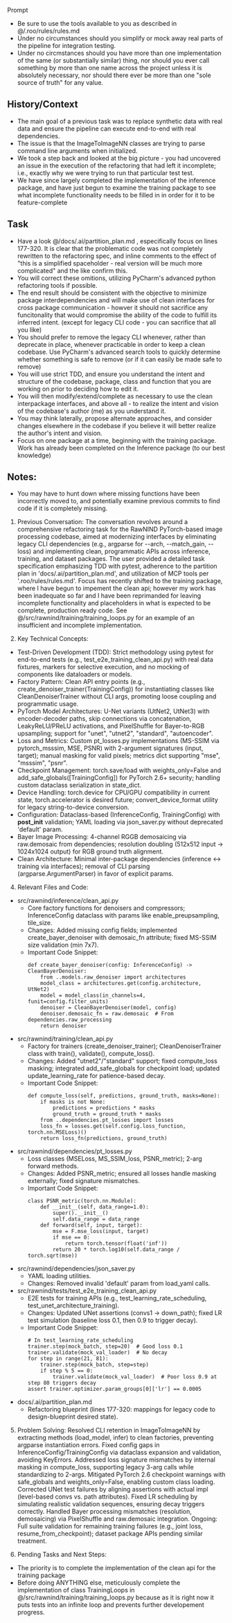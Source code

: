 Prompt

- Be sure to use the tools available to you as described in @/.roo/rules/rules.md
- Under no circumstances should you simplify or mock away real parts of the pipeline for integration testing. 
- Under no circmstances should you have more than one implementation of the same (or substantially similar) thing, nor should you ever call something by more than one name across the project unless it is absolutely necessary, nor should there ever be more than one "sole source of truth" for any value.

## History/Context
- The main goal of a previous task was to replace synthetic data with real data and ensure the pipeline can execute end-to-end with real dependencies.
- The issue is that the ImageToImageNN classes are trying to parse command line arguments when initialized. 
- We took a step back and looked at the big picture - you had uncovered an issue in the execution of the refactoring that had left it incomplete; i.e., exactly why we were trying to run that particular test test.
- We have since largely completed the implementation of the inference package, and have just begun to examine the training package to see what incomplete functionality needs to be filled in in order for it to be feature-complete

## Task
- Have a look @/docs/.ai/partition_plan.md , especifically focus on lines 177-320. It is clear that the problematic code was not completely rewritten to the refactoring spec, and inline comments to the effect of "this is a simplified spaceholder - real version will be much more complicated" and the like confirm this.
- You will correct these omitions, utilizing PyCharm's advanced python refactoring tools if possible.
- The end result should  be consistent with the objective to minimize package interdependencies and will make use of clean interfaces for cross package communication - howver it should not sacrifice any funcitonality that would compromise the ability of the code to fulfill its inferred intent. (except for legacy CLI code - you can sacrifice that all you like)
- You should prefer to remove the legacy CLI whenever, rather than deprecate in place, whenever practicable in order to keep a clean codebase. Use PyCharm's advanced search tools to quickly determine whether something is safe to remove (or if it can easily be made safe to remove)
- You will use strict TDD, and ensure you understand the intent and structure of the codebase, package, class and function that you are working on prior to deciding how to edit it. 
- You will then modify/extend/complete as necessary to use the clean interpackage interfaces, and above all - to realize the intent and vision of the codebase's author (me) as you understand it. 
- You may think laterally, propose alternate approaches, and consider changes elsewhere in the codebase if you believe it will better realize the author's intent and vision.
- Focus on one package at a time, beginning with the training package. Work has already been completed on the Inference package (to our best knowledge)

## Notes:
- You may have to hunt down where missing functions have been incorrectly moved to, and potentially examine previous commits to find code if it is completely missing. 

1. Previous Conversation:
The conversation revolves around a comprehensive refactoring task for the RawNIND PyTorch-based image processing codebase, aimed at modernizing interfaces by eliminating legacy CLI dependencies (e.g., argparse for --arch, --match_gain, --loss) and implementing clean, programmatic APIs across inference, training, and dataset packages. The user provided a detailed task specification emphasizing TDD with pytest, adherence to the partition plan in 'docs/.ai/partition_plan.md', and utilization of MCP tools per '.roo/rules/rules.md'.  Focus has recently shifted to the training package, where I have begun to impement the clean api; however my work has been inadequate so far and I have been reprimanded for leaving incomplete functionality and placeholders in what is expected to be complete, production ready code. See  @/src/rawnind/training/training_loops.py  for an example of an insufficient and incomplete implementation.



3. Key Technical Concepts:
- Test-Driven Development (TDD): Strict methodology using pytest for end-to-end tests (e.g., test_e2e_training_clean_api.py) with real data fixtures, markers for selective execution, and no mocking of components like dataloaders or models.
- Factory Pattern: Clean API entry points (e.g., create_denoiser_trainer(TrainingConfig)) for instantiating classes like CleanDenoiserTrainer without CLI args, promoting loose coupling and programmatic usage.
- PyTorch Model Architectures: U-Net variants (UtNet2, UtNet3) with encoder-decoder paths, skip connections via concatenation, LeakyReLU/PReLU activations, and PixelShuffle for Bayer-to-RGB upsampling; support for "unet", "utnet2", "standard", "autoencoder".
- Loss and Metrics: Custom pt_losses.py implementations (MS-SSIM via pytorch_msssim, MSE, PSNR) with 2-argument signatures (input, target); manual masking for valid pixels; metrics dict supporting "mse", "msssim", "psnr".
- Checkpoint Management: torch.save/load with weights_only=False and add_safe_globals([TrainingConfig]) for PyTorch 2.6+ security; handling custom dataclass serialization in state_dict.
- Device Handling: torch.device for CPU/GPU compatibility in current state, torch.accelerator is desired future; convert_device_format utility for legacy string-to-device conversion.
- Configuration: Dataclass-based (InferenceConfig, TrainingConfig) with __post_init__ validation; YAML loading via json_saver.py without deprecated 'default' param.
- Bayer Image Processing: 4-channel RGGB demosaicing via raw.demosaic from dependencies; resolution doubling (512x512 input → 1024x1024 output) for RGB ground truth alignment.
- Clean Architecture: Minimal inter-package dependencies (inference ↔ training via interfaces); removal of CLI parsing (argparse.ArgumentParser) in favor of explicit params.


4. Relevant Files and Code:
- src/rawnind/inference/clean_api.py
  - Core factory functions for denoisers and compressors; InferenceConfig dataclass with params like enable_preupsampling, tile_size.
  - Changes: Added missing config fields; implemented create_bayer_denoiser with demosaic_fn attribute; fixed MS-SSIM size validation (min 7x7).
  - Important Code Snippet:
    ```
    def create_bayer_denoiser(config: InferenceConfig) -> CleanBayerDenoiser:
        from ..models.raw_denoiser import architectures
        model_class = architectures.get(config.architecture, UtNet2)
        model = model_class(in_channels=4, funit=config.filter_units)
        denoiser = CleanBayerDenoiser(model, config)
        denoiser.demosaic_fn = raw.demosaic  # From dependencies.raw_processing
        return denoiser
    ```
- src/rawnind/training/clean_api.py
  - Factory for trainers (create_denoiser_trainer); CleanDenoiserTrainer class with train(), validate(), compute_loss().
  - Changes: Added "utnet2"/"standard" support; fixed compute_loss masking; integrated add_safe_globals for checkpoint load; updated update_learning_rate for patience-based decay.
  - Important Code Snippet:
    ```
    def compute_loss(self, predictions, ground_truth, masks=None):
        if masks is not None:
            predictions = predictions * masks
            ground_truth = ground_truth * masks
        from ..dependencies.pt_losses import losses
        loss_fn = losses.get(self.config.loss_function, torch.nn.MSELoss)()
        return loss_fn(predictions, ground_truth)
    ```
- src/rawnind/dependencies/pt_losses.py
  - Loss classes (MSELoss, MS_SSIM_loss, PSNR_metric); 2-arg forward methods.
  - Changes: Added PSNR_metric; ensured all losses handle masking externally; fixed signature mismatches.
  - Important Code Snippet:
    ```
    class PSNR_metric(torch.nn.Module):
        def __init__(self, data_range=1.0):
            super().__init__()
            self.data_range = data_range
        def forward(self, input, target):
            mse = F.mse_loss(input, target)
            if mse == 0:
                return torch.tensor(float('inf'))
            return 20 * torch.log10(self.data_range / torch.sqrt(mse))
    ```
- src/rawnind/dependencies/json_saver.py
  - YAML loading utilities.
  - Changes: Removed invalid 'default' param from load_yaml calls.
- src/rawnind/tests/test_e2e_training_clean_api.py
  - E2E tests for training APIs (e.g., test_learning_rate_scheduling, test_unet_architecture_training).
  - Changes: Updated UNet assertions (convs1 → down_path); fixed LR test simulation (baseline loss 0.1, then 0.9 to trigger decay).
  - Important Code Snippet:
    ```
    # In test_learning_rate_scheduling
    trainer.step(mock_batch, step=20)  # Good loss 0.1
    trainer.validate(mock_val_loader)  # No decay
    for step in range(21, 81):
        trainer.step(mock_batch, step=step)
        if step % 5 == 0:
            trainer.validate(mock_val_loader)  # Poor loss 0.9 at step 80 triggers decay
    assert trainer.optimizer.param_groups[0]['lr'] == 0.0005
    ```
- docs/.ai/partition_plan.md
  - Refactoring blueprint (lines 177-320: mappings for legacy code to design-blueprint desired state).

5. Problem Solving:
Resolved CLI retention in ImageToImageNN by extracting methods (load_model, infer) to clean factories, preventing argparse instantiation errors. Fixed config gaps in InferenceConfig/TrainingConfig via dataclass expansion and validation, avoiding KeyErrors. Addressed loss signature mismatches by internal masking in compute_loss, supporting legacy 3-arg calls while standardizing to 2-args. Mitigated PyTorch 2.6 checkpoint warnings with safe_globals and weights_only=False, enabling custom class loading. Corrected UNet test failures by aligning assertions with actual impl (level-based convs vs. path attributes). Fixed LR scheduling by simulating realistic validation sequences, ensuring decay triggers correctly. Handled Bayer processing mismatches (resolution, demosaicing) via PixelShuffle and raw.demosaic integration. Ongoing: Full suite validation for remaining training failures (e.g., joint loss, resume_from_checkpoint); dataset package APIs pending similar treatment.

6. Pending Tasks and Next Steps:
- The priority is to complete the implementation of the clean api for the training package
- Before doing ANYTHING else, meticulously complete the implementation of class TrainingLoops in @/src/rawnind/training/training_loops.py  because as it is right now it puts tests into an infinite loop and prevents further developement progress.
